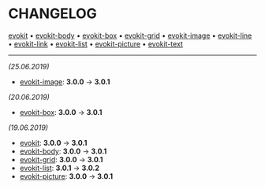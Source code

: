 [evokit]: packages/evokit/CHANGELOG.md
[evokit-body]: packages/evokit-body/CHANGELOG.md
[evokit-box]: packages/evokit-box/CHANGELOG.md
[evokit-grid]: packages/evokit-grid/CHANGELOG.md
[evokit-image]: packages/evokit-image/CHANGELOG.md
[evokit-line]: packages/evokit-line/CHANGELOG.md
[evokit-link]: packages/evokit-link/CHANGELOG.md
[evokit-list]: packages/evokit-list/CHANGELOG.md
[evokit-picture]: packages/evokit-picture/CHANGELOG.md
[evokit-text]: packages/evokit-text/CHANGELOG.md

# CHANGELOG

[evokit] • [evokit-body] • [evokit-box] • [evokit-grid] • [evokit-image] • [evokit-line] • [evokit-link] • [evokit-list] • [evokit-picture] • [evokit-text]

---

*(25.06.2019)*

- [evokit-image]: **3.0.0** → **3.0.1**

*(20.06.2019)*

- [evokit-box]: **3.0.0** → **3.0.1**

*(19.06.2019)*

- [evokit]: **3.0.0** → **3.0.1**
- [evokit-body]: **3.0.0** → **3.0.1**
- [evokit-grid]: **3.0.0** → **3.0.1**
- [evokit-list]: **3.0.1** → **3.0.2**
- [evokit-picture]: **3.0.0** → **3.0.1**
